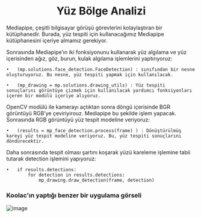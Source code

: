 <div align= "center">
<h1>Yüz Bölge Analizi</h1>
</div>

Mediapipe, çeşitli bilgisayar görüşü görevlerini kolaylaştıran bir kütüphanedir. Burada, yüz tespiti için kullanacağımız Mediapipe kütüphanesini içeriye almamız gerekiyor.

Sonrasında Mediapipe’ın iki fonksiyonunu kullanarak yüz algılama ve yüz içerisinden ağız, göz, burun, kulak algılama işlemlerini yaptırıyoruz:

```
•	(mp.solutions.face_detection.FaceDetection) : sınıfından bir nesne oluşturuyoruz. Bu nesne, yüz tespiti yapmak için kullanılacak.
```
```
•	(mp_drawing = mp.solutions.drawing_utils) : Yüz tespiti sonuçlarını görüntüye çizmek için kullanılacak yardımcı fonksiyonları içeren bir modülü içeriye alıyoruz.
```

OpenCV modülü ile kamerayı açtıktan sonra döngü içerisinde BGR görüntüyü RGB’ye çeviriyirouz. Mediapipe bu şekilde işlem yapacak. Sonrasında RGB görüntüyü yüz tespit modeline veriyoruz:
```
•	(results = mp_face_detection.process(frame) ) : Dönüştürülmüş kareyi yüz tespit modeline veriyoruz. Bu, yüz tespiti sonuçlarını döndürecektir.
```

Daha sonrasında tespit olması şartını koşarak yüzü kareleme işlemine tabii tutarak detection işlemini yapıyoruz:
```
•	if results.detections:
        for detection in results.detections:
            mp_drawing.draw_detection(frame, detection)
```

<h3>Koolac'ın yaptığı benzer bir uygulama görseli</h3>


![image](https://github.com/ofarukusta/Computer-Vision-Projects/assets/110857814/8faa2447-5714-48f7-9337-7bcb7f9bd25b)
